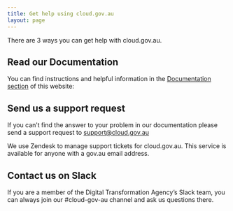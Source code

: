 ```yaml
---
title: Get help using cloud.gov.au
layout: page
---
```


<p class="abstract">There are 3 ways you can get help with cloud.gov.au.</p>

## Read our Documentation

You can find instructions and helpful information in the [Documentation section](/) of this website:

## Send us a support request

If you can’t find the answer to your problem in our documentation please send a support request to [support@cloud.gov.au](mailto:support@cloud.gov.au)

We use Zendesk to manage support tickets for cloud.gov.au. This service is available for anyone with a gov.au email address.

## Contact us on Slack

If you are a member of the Digital Transformation Agency’s Slack team, you can always join our #cloud-gov-au channel and ask us questions there.
